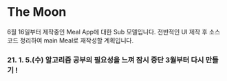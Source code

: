 # The Moon

6월 16일부터 제작중인 Meal App에 대한 Sub 모델입니다. 전반적인 UI 제작 후 소스코드 정리하여 main Meal로 재작성할 계획입니다.

### 21. 1. 5.(수) 알고리즘 공부의 필요성을 느껴 잠시 중단 3월부터 다시 만들기 !
